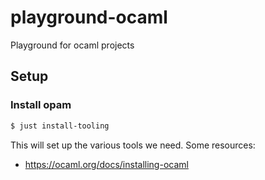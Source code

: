 # playground-ocaml
Playground for ocaml projects

## Setup

### Install opam

```bash
$ just install-tooling
```

This will set up the various tools we need. Some resources:

- https://ocaml.org/docs/installing-ocaml

